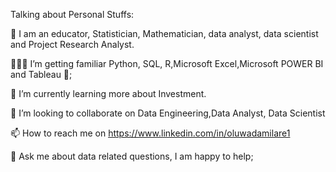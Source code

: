  Talking about Personal Stuffs:
 
👋 I am an educator, Statistician, Mathematician, data analyst, data scientist and Project Research Analyst.

👨🏽‍💻 I’m getting familiar Python, SQL, R,Microsoft Excel,Microsoft POWER BI and Tableau 🌱;

📝 I’m currently learning more about Investment.

💞️ I’m looking to collaborate on Data Engineering,Data Analyst, Data Scientist

📫 How to reach me on https://www.linkedin.com/in/oluwadamilare1

💬 Ask me about data related questions, I am happy to help;

<!---
blessing-art/blessing-art is a ✨ special ✨ repository because its `README.md` (this file) appears on your GitHub profile.
You can click the Preview link to take a look at your changes.
--->
